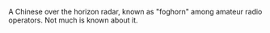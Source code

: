 A Chinese over the horizon radar, known as "foghorn" among amateur radio operators. Not much is known about it.
